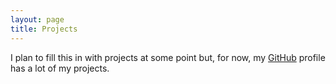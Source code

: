 ```yaml
---
layout: page
title: Projects
---
```


I plan to fill this in with projects at some point but, for now, my [GitHub](https://github.com/amoeba) profile has a lot of my projects.